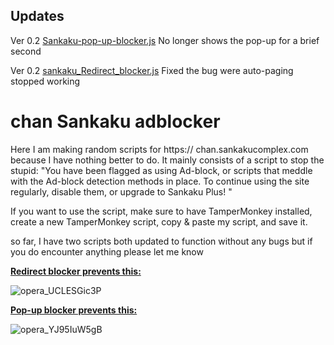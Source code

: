 ## Updates
Ver 0.2 [Sankaku-pop-up-blocker.js](Sankaku-pop-up-blocker.js) No longer shows the pop-up for a brief second

Ver 0.2 [sankaku_Redirect_blocker.js](sankaku_Redirect_blocker.js) Fixed the bug were auto-paging stopped working


# chan Sankaku adblocker

Here I am making random scripts for https:// chan.sankakucomplex.com because I have nothing better to do. It mainly consists of a script to stop the stupid:
"You have been flagged as using Ad-block, or scripts that meddle with the Ad-block detection methods in place. To continue using the site regularly, disable them, or upgrade to Sankaku Plus! "

If you want to use the script, make sure to have TamperMonkey installed, create a new TamperMonkey script,  copy & paste my script, and save it.

so far, I have two scripts both updated to function without any bugs but if you do encounter anything please let me know

**[Redirect blocker prevents this:](sankaku_Redirect_blocker.js)**

![opera_UCLESGic3P](https://github.com/Poofless321/chan-Sankaku-adblock/assets/29880230/7c96126a-5807-473c-85ac-48555cc09dee)


**[Pop-up blocker prevents this:](Sankaku-pop-up-blocker.js)**

![opera_YJ95IuW5gB](https://github.com/Poofless321/chan-Sankaku-adblock/assets/29880230/463ed8ef-6494-4681-ab43-46069210a04c)

